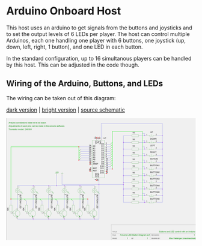 Arduino Onboard Host
====================

This host uses an arduino to get signals from the buttons and joysticks and to 
set the output levels of 6 LEDs per player. The host can control multiple 
Arduinos, each one handling one player with 6 buttons, one joystick (up, down, left, right, 1 button),
and one LED in each button. 

In the standard configuration, up to 16 simultanous players can be handled by this host. This can be
adjusted in the code though. 

Wiring of the Arduino, Buttons, and LEDs
----------------------------------------

The wiring can be taken out of this diagram: 

[dark version](Arduino-LED-Button-Diagram-Dark.png) | [bright version](Arduino-LED-Button-Diagram-Bright.png) | [source schematic](Arduino-LED-Button-Diagram.sch)

![Bright Wiring Diagram](Arduino-LED-Button-Diagram-Bright.png)